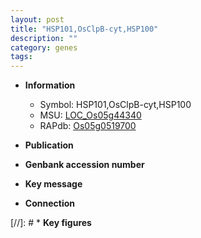 ```yaml
---
layout: post
title: "HSP101,OsClpB-cyt,HSP100"
description: ""
category: genes
tags: 
---
```


* **Information**  
    + Symbol: HSP101,OsClpB-cyt,HSP100  
    + MSU: [LOC_Os05g44340](http://rice.uga.edu/cgi-bin/ORF_infopage.cgi?orf=LOC_Os05g44340)  
    + RAPdb: [Os05g0519700](http://rapdb.dna.affrc.go.jp/viewer/gbrowse_details/irgsp1?name=Os05g0519700)  

* **Publication**  

* **Genbank accession number**  

* **Key message**  

* **Connection**  

[//]: # * **Key figures**  



